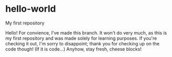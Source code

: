 # hello-world
My first repository

Hello! For convience, I've made this branch. It won't do very much, as this is my first repository and was made solely for learning
purposes. If you're checking it out, I'm sorry to disappoint; thank you for checking up on the code though! (If it is code...) Anyhow, 
stay fresh, cheese blocks!
